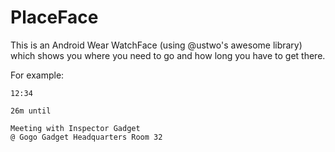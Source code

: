 # PlaceFace
This is an Android Wear WatchFace (using @ustwo's awesome library) which shows you where you need to go and how long you have to get there. 


For example: 

    12:34

    26m until 

    Meeting with Inspector Gadget
    @ Gogo Gadget Headquarters Room 32

